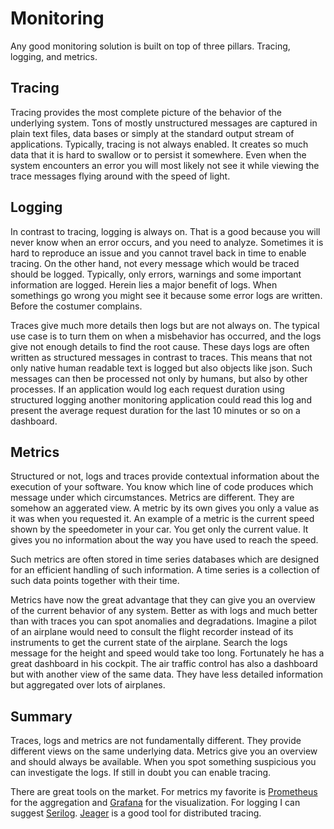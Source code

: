 # Monitoring

Any good monitoring solution is built on top of three pillars. Tracing, logging, and metrics. 

## Tracing

Tracing provides the most complete picture of the behavior of the underlying system. Tons of mostly unstructured messages are captured in plain text files, data bases or simply at the standard output stream of applications. Typically, tracing is not always enabled. It creates so much data that it is hard to swallow or to persist it somewhere. Even when the system encounters an error you will most likely not see it while viewing the trace messages flying around with the speed of light. 

## Logging

In contrast to tracing, logging is always on. That is a good because you will never know when an error occurs, and you need to analyze. Sometimes it is hard to reproduce an issue and you cannot travel back in time to enable tracing. On the other hand, not every message which would be traced should be logged. Typically, only errors, warnings and some important information are logged. Herein lies a major benefit of logs. When somethings go wrong you might see it because some error logs are written. Before the costumer complains. 

Traces give much more details then logs but are not always on. The typical use case is to turn them on when a misbehavior has occurred, and the logs give not enough details to find the root cause. These days logs are often written as structured messages in contrast to traces. This means that not only native human readable text is logged but also objects like json. Such messages can then be processed not only by humans, but also by other processes. If an application would log each request duration using structured logging another monitoring application could read this log and present the average request duration for the last 10 minutes or so on a dashboard. 

## Metrics

Structured or not, logs and traces provide contextual information about the execution of your software. You know which line of code produces which message under which circumstances. Metrics are different. They are somehow an aggerated view. A metric by its own gives you only a value as it was when you requested it. An example of a metric is the current speed shown by the speedometer in your car. You get only the current value. It gives you no information about the way you have used to reach the speed.

Such metrics are often stored in time series databases which are designed for an efficient handling of such information. A time series is a collection of such data points together with their time.  

Metrics have now the great advantage that they can give you an overview of the current behavior of any system. Better as with logs and much better than with traces you can spot anomalies and degradations. Imagine a pilot of an airplane would need to consult the flight recorder instead of its instruments to get the current state of the airplane. Search the logs message for the height and speed would take too long. Fortunately he has a great dashboard in his cockpit. The air traffic control has also a dashboard but with another view of the same data. They have less detailed information but aggregated over lots of airplanes. 

## Summary

Traces, logs and metrics are not fundamentally different. They provide different views on the same underlying data. Metrics give you an overview and should always be available. When you spot something suspicious you can investigate the logs. If still in doubt you can enable tracing. 

There are great tools on the market. For metrics my favorite is [Prometheus][1] for the aggregation and [Grafana][2] for the visualization. For logging I can suggest [Serilog][3]. [Jeager][4] is a good tool for distributed tracing.

[1]: https://prometheus.io/
[2]: https://grafana.com/
[3]: https://serilog.net/
[4]: https://www.jaegertracing.io/
